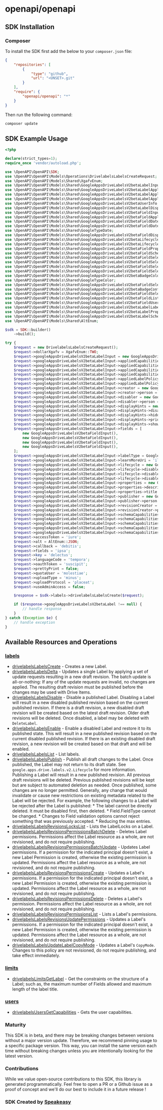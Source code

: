 # openapi/openapi

<!-- Start SDK Installation -->
## SDK Installation

### Composer

To install the SDK first add the below to your `composer.json` file:

```json
{
    "repositories": [
        {
            "type": "github",
            "url": "<UNSET>.git"
        }
    ],
    "require": {
        "openapi/openapi": "*"
    }
}
```

Then run the following command:

```bash
composer update
```
<!-- End SDK Installation -->

## SDK Example Usage
<!-- Start SDK Example Usage -->
```php
<?php

declare(strict_types=1);
require_once 'vendor/autoload.php';

use \OpenAPI\OpenAPI\SDK;
use \OpenAPI\OpenAPI\Models\Operations\DrivelabelsLabelsCreateRequest;
use \OpenAPI\OpenAPI\Models\Shared\XgafvEnum;
use \OpenAPI\OpenAPI\Models\Shared\GoogleAppsDriveLabelsV2betaLabelInput;
use \OpenAPI\OpenAPI\Models\Shared\GoogleAppsDriveLabelsV2betaLabelAppliedCapabilities;
use \OpenAPI\OpenAPI\Models\Shared\GoogleAppsDriveLabelsV2betaLabelAppliedLabelPolicy;
use \OpenAPI\OpenAPI\Models\Shared\GoogleAppsDriveLabelsV2betaLabelAppliedLabelPolicyCopyModeEnum;
use \OpenAPI\OpenAPI\Models\Shared\GoogleAppsDriveLabelsV2betaUserInfo;
use \OpenAPI\OpenAPI\Models\Shared\GoogleAppsDriveLabelsV2betaLabelDisplayHints;
use \OpenAPI\OpenAPI\Models\Shared\GoogleAppsDriveLabelsV2betaFieldInput;
use \OpenAPI\OpenAPI\Models\Shared\GoogleAppsDriveLabelsV2betaFieldAppliedCapabilities;
use \OpenAPI\OpenAPI\Models\Shared\GoogleAppsDriveLabelsV2betaFieldDateOptionsInput;
use \OpenAPI\OpenAPI\Models\Shared\GoogleAppsDriveLabelsV2betaFieldDateOptionsDateFormatTypeEnum;
use \OpenAPI\OpenAPI\Models\Shared\GoogleTypeDate;
use \OpenAPI\OpenAPI\Models\Shared\GoogleAppsDriveLabelsV2betaFieldDisplayHints;
use \OpenAPI\OpenAPI\Models\Shared\GoogleAppsDriveLabelsV2betaLifecycleInput;
use \OpenAPI\OpenAPI\Models\Shared\GoogleAppsDriveLabelsV2betaLifecycleDisabledPolicy;
use \OpenAPI\OpenAPI\Models\Shared\GoogleAppsDriveLabelsV2betaFieldProperties;
use \OpenAPI\OpenAPI\Models\Shared\GoogleAppsDriveLabelsV2betaFieldSchemaCapabilities;
use \OpenAPI\OpenAPI\Models\Shared\GoogleAppsDriveLabelsV2betaFieldSelectionOptionsInput;
use \OpenAPI\OpenAPI\Models\Shared\GoogleAppsDriveLabelsV2betaFieldSelectionOptionsChoiceInput;
use \OpenAPI\OpenAPI\Models\Shared\GoogleAppsDriveLabelsV2betaFieldSelectionOptionsChoiceAppliedCapabilities;
use \OpenAPI\OpenAPI\Models\Shared\GoogleAppsDriveLabelsV2betaFieldSelectionOptionsChoiceDisplayHints;
use \OpenAPI\OpenAPI\Models\Shared\GoogleAppsDriveLabelsV2betaBadgeColors;
use \OpenAPI\OpenAPI\Models\Shared\GoogleTypeColor;
use \OpenAPI\OpenAPI\Models\Shared\GoogleAppsDriveLabelsV2betaFieldSelectionOptionsChoiceProperties;
use \OpenAPI\OpenAPI\Models\Shared\GoogleAppsDriveLabelsV2betaBadgeConfig;
use \OpenAPI\OpenAPI\Models\Shared\GoogleAppsDriveLabelsV2betaFieldSelectionOptionsChoiceSchemaCapabilities;
use \OpenAPI\OpenAPI\Models\Shared\GoogleAppsDriveLabelsV2betaFieldListOptions;
use \OpenAPI\OpenAPI\Models\Shared\GoogleAppsDriveLabelsV2betaFieldUserOptions;
use \OpenAPI\OpenAPI\Models\Shared\GoogleAppsDriveLabelsV2betaLabelLabelTypeEnum;
use \OpenAPI\OpenAPI\Models\Shared\GoogleAppsDriveLabelsV2betaLabelProperties;
use \OpenAPI\OpenAPI\Models\Shared\GoogleAppsDriveLabelsV2betaLabelSchemaCapabilities;
use \OpenAPI\OpenAPI\Models\Shared\AltEnum;

$sdk = SDK::builder()
    ->build();

try {
    $request = new DrivelabelsLabelsCreateRequest();
    $request->dollarXgafv = XgafvEnum::TWO;
    $request->googleAppsDriveLabelsV2betaLabelInput = new GoogleAppsDriveLabelsV2betaLabelInput();
    $request->googleAppsDriveLabelsV2betaLabelInput->appliedCapabilities = new GoogleAppsDriveLabelsV2betaLabelAppliedCapabilities();
    $request->googleAppsDriveLabelsV2betaLabelInput->appliedCapabilities->canApply = false;
    $request->googleAppsDriveLabelsV2betaLabelInput->appliedCapabilities->canRead = false;
    $request->googleAppsDriveLabelsV2betaLabelInput->appliedCapabilities->canRemove = false;
    $request->googleAppsDriveLabelsV2betaLabelInput->appliedLabelPolicy = new GoogleAppsDriveLabelsV2betaLabelAppliedLabelPolicy();
    $request->googleAppsDriveLabelsV2betaLabelInput->appliedLabelPolicy->copyMode = GoogleAppsDriveLabelsV2betaLabelAppliedLabelPolicyCopyModeEnum::ALWAYS_COPY;
    $request->googleAppsDriveLabelsV2betaLabelInput->creator = new GoogleAppsDriveLabelsV2betaUserInfo();
    $request->googleAppsDriveLabelsV2betaLabelInput->creator->person = 'distinctio';
    $request->googleAppsDriveLabelsV2betaLabelInput->disabler = new GoogleAppsDriveLabelsV2betaUserInfo();
    $request->googleAppsDriveLabelsV2betaLabelInput->disabler->person = 'quibusdam';
    $request->googleAppsDriveLabelsV2betaLabelInput->displayHints = new GoogleAppsDriveLabelsV2betaLabelDisplayHints();
    $request->googleAppsDriveLabelsV2betaLabelInput->displayHints->disabled = false;
    $request->googleAppsDriveLabelsV2betaLabelInput->displayHints->hiddenInSearch = false;
    $request->googleAppsDriveLabelsV2betaLabelInput->displayHints->priority = 'unde';
    $request->googleAppsDriveLabelsV2betaLabelInput->displayHints->shownInApply = false;
    $request->googleAppsDriveLabelsV2betaLabelInput->fields = [
        new GoogleAppsDriveLabelsV2betaFieldInput(),
        new GoogleAppsDriveLabelsV2betaFieldInput(),
        new GoogleAppsDriveLabelsV2betaFieldInput(),
        new GoogleAppsDriveLabelsV2betaFieldInput(),
    ];
    $request->googleAppsDriveLabelsV2betaLabelInput->labelType = GoogleAppsDriveLabelsV2betaLabelLabelTypeEnum::ADMIN;
    $request->googleAppsDriveLabelsV2betaLabelInput->learnMoreUri = 'illum';
    $request->googleAppsDriveLabelsV2betaLabelInput->lifecycle = new GoogleAppsDriveLabelsV2betaLifecycleInput();
    $request->googleAppsDriveLabelsV2betaLabelInput->lifecycle->disabledPolicy = new GoogleAppsDriveLabelsV2betaLifecycleDisabledPolicy();
    $request->googleAppsDriveLabelsV2betaLabelInput->lifecycle->disabledPolicy->hideInSearch = false;
    $request->googleAppsDriveLabelsV2betaLabelInput->lifecycle->disabledPolicy->showInApply = false;
    $request->googleAppsDriveLabelsV2betaLabelInput->properties = new GoogleAppsDriveLabelsV2betaLabelProperties();
    $request->googleAppsDriveLabelsV2betaLabelInput->properties->description = 'vel';
    $request->googleAppsDriveLabelsV2betaLabelInput->properties->title = 'Miss';
    $request->googleAppsDriveLabelsV2betaLabelInput->publisher = new GoogleAppsDriveLabelsV2betaUserInfo();
    $request->googleAppsDriveLabelsV2betaLabelInput->publisher->person = 'deserunt';
    $request->googleAppsDriveLabelsV2betaLabelInput->revisionCreator = new GoogleAppsDriveLabelsV2betaUserInfo();
    $request->googleAppsDriveLabelsV2betaLabelInput->revisionCreator->person = 'suscipit';
    $request->googleAppsDriveLabelsV2betaLabelInput->schemaCapabilities = new GoogleAppsDriveLabelsV2betaLabelSchemaCapabilities();
    $request->googleAppsDriveLabelsV2betaLabelInput->schemaCapabilities->canDelete = false;
    $request->googleAppsDriveLabelsV2betaLabelInput->schemaCapabilities->canDisable = false;
    $request->googleAppsDriveLabelsV2betaLabelInput->schemaCapabilities->canEnable = false;
    $request->googleAppsDriveLabelsV2betaLabelInput->schemaCapabilities->canUpdate = false;
    $request->accessToken = 'iure';
    $request->alt = AltEnum::JSON;
    $request->callback = 'debitis';
    $request->fields = 'ipsa';
    $request->key = 'delectus';
    $request->languageCode = 'tempora';
    $request->oauthToken = 'suscipit';
    $request->prettyPrint = false;
    $request->quotaUser = 'molestiae';
    $request->uploadType = 'minus';
    $request->uploadProtocol = 'placeat';
    $request->useAdminAccess = false;

    $response = $sdk->labels->drivelabelsLabelsCreate($request);

    if ($response->googleAppsDriveLabelsV2betaLabel !== null) {
        // handle response
    }
} catch (Exception $e) {
    // handle exception
}
```
<!-- End SDK Example Usage -->

<!-- Start SDK Available Operations -->
## Available Resources and Operations


### [labels](docs/labels/README.md)

* [drivelabelsLabelsCreate](docs/labels/README.md#drivelabelslabelscreate) - Creates a new Label.
* [drivelabelsLabelsDelta](docs/labels/README.md#drivelabelslabelsdelta) - Updates a single Label by applying a set of update requests resulting in a new draft revision. The batch update is all-or-nothing: If any of the update requests are invalid, no changes are applied. The resulting draft revision must be published before the changes may be used with Drive Items.
* [drivelabelsLabelsDisable](docs/labels/README.md#drivelabelslabelsdisable) - Disable a published Label. Disabling a Label will result in a new disabled published revision based on the current published revision. If there is a draft revision, a new disabled draft revision will be created based on the latest draft revision. Older draft revisions will be deleted. Once disabled, a label may be deleted with `DeleteLabel`.
* [drivelabelsLabelsEnable](docs/labels/README.md#drivelabelslabelsenable) - Enable a disabled Label and restore it to its published state. This will result in a new published revision based on the current disabled published revision. If there is an existing disabled draft revision, a new revision will be created based on that draft and will be enabled.
* [drivelabelsLabelsList](docs/labels/README.md#drivelabelslabelslist) - List labels.
* [drivelabelsLabelsPublish](docs/labels/README.md#drivelabelslabelspublish) - Publish all draft changes to the Label. Once published, the Label may not return to its draft state. See `google.apps.drive.labels.v2.Lifecycle` for more information. Publishing a Label will result in a new published revision. All previous draft revisions will be deleted. Previous published revisions will be kept but are subject to automated deletion as needed. Once published, some changes are no longer permitted. Generally, any change that would invalidate or cause new restrictions on existing metadata related to the Label will be rejected. For example, the following changes to a Label will be rejected after the Label is published: * The label cannot be directly deleted. It must be disabled first, then deleted. * Field.FieldType cannot be changed. * Changes to Field validation options cannot reject something that was previously accepted. * Reducing the max entries.
* [drivelabelsLabelsRevisionsLocksList](docs/labels/README.md#drivelabelslabelsrevisionslockslist) - Lists the LabelLocks on a Label.
* [drivelabelsLabelsRevisionsPermissionsBatchDelete](docs/labels/README.md#drivelabelslabelsrevisionspermissionsbatchdelete) - Deletes Label permissions. Permissions affect the Label resource as a whole, are not revisioned, and do not require publishing.
* [drivelabelsLabelsRevisionsPermissionsBatchUpdate](docs/labels/README.md#drivelabelslabelsrevisionspermissionsbatchupdate) - Updates Label permissions. If a permission for the indicated principal doesn't exist, a new Label Permission is created, otherwise the existing permission is updated. Permissions affect the Label resource as a whole, are not revisioned, and do not require publishing.
* [drivelabelsLabelsRevisionsPermissionsCreate](docs/labels/README.md#drivelabelslabelsrevisionspermissionscreate) - Updates a Label's permissions. If a permission for the indicated principal doesn't exist, a new Label Permission is created, otherwise the existing permission is updated. Permissions affect the Label resource as a whole, are not revisioned, and do not require publishing.
* [drivelabelsLabelsRevisionsPermissionsDelete](docs/labels/README.md#drivelabelslabelsrevisionspermissionsdelete) - Deletes a Label's permission. Permissions affect the Label resource as a whole, are not revisioned, and do not require publishing.
* [drivelabelsLabelsRevisionsPermissionsList](docs/labels/README.md#drivelabelslabelsrevisionspermissionslist) - Lists a Label's permissions.
* [drivelabelsLabelsRevisionsUpdatePermissions](docs/labels/README.md#drivelabelslabelsrevisionsupdatepermissions) - Updates a Label's permissions. If a permission for the indicated principal doesn't exist, a new Label Permission is created, otherwise the existing permission is updated. Permissions affect the Label resource as a whole, are not revisioned, and do not require publishing.
* [drivelabelsLabelsUpdateLabelCopyMode](docs/labels/README.md#drivelabelslabelsupdatelabelcopymode) - Updates a Label's `CopyMode`. Changes to this policy are not revisioned, do not require publishing, and take effect immediately.

### [limits](docs/limits/README.md)

* [drivelabelsLimitsGetLabel](docs/limits/README.md#drivelabelslimitsgetlabel) - Get the constraints on the structure of a Label; such as, the maximum number of Fields allowed and maximum length of the label title.

### [users](docs/users/README.md)

* [drivelabelsUsersGetCapabilities](docs/users/README.md#drivelabelsusersgetcapabilities) - Gets the user capabilities.
<!-- End SDK Available Operations -->

### Maturity

This SDK is in beta, and there may be breaking changes between versions without a major version update. Therefore, we recommend pinning usage
to a specific package version. This way, you can install the same version each time without breaking changes unless you are intentionally
looking for the latest version.

### Contributions

While we value open-source contributions to this SDK, this library is generated programmatically.
Feel free to open a PR or a Github issue as a proof of concept and we'll do our best to include it in a future release !

### SDK Created by [Speakeasy](https://docs.speakeasyapi.dev/docs/using-speakeasy/client-sdks)
